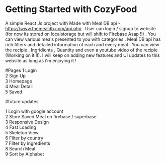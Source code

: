 # Getting Started with CozyFood

A simple React Js project with Made with Meal DB api - https://www.themealdb.com/api.php .
User can login / signup to website (for now its stored on localstorage but will shift to Firebase Asap !!) . You can view various meals presented to you with categories . Meal DB api has rich filters and detailed information of each and every meal . You can view the recipie , Ingridients , Quantity and even a youtube video of the recipie (Working on it !!). I will keep on adding new features and UI updates to this website as long as i'm enjoying it ! 

#Pages
1 Login  <br />
2 Sign Up <br />
3 Homepage <br />
4 Meal Detail <br />
5 Saved <br />

#future updates <br />

1 Login with google account <br />
2 Store Saved Meal on firebase / superbase <br />
3 Responsive Design <br />
4 Fast Loading <br />
5 Skeleton View <br />
6 Filter by country <br />
7 Filter by ingredients <br />
8 Search Meal <br />
9 Sort by Alphabet <br />
